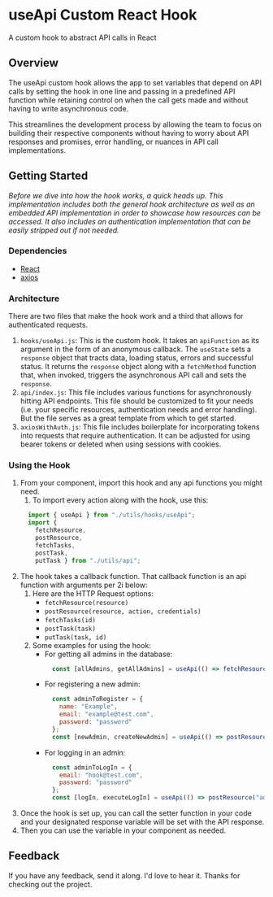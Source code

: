 # useApi Custom React Hook
A custom hook to abstract API calls in React

## Overview
The useApi custom hook allows the app to set variables that depend on API calls by setting the hook in one line and passing in a predefined API function while retaining control on when the call gets made and without having to write asynchronous code.

This streamlines the development process by allowing the team to focus on building their respective components without having to worry about API responses and promises, error handling, or nuances in API call implementations.

## Getting Started
*Before we dive into how the hook works, a quick heads up. This implementation includes both the general hook architecture as well as an embedded API implementation in order to showcase how resources can be accessed. It also includes an authentication implementation that can be easily stripped out if not needed.*

### Dependencies
* [React](https://reactjs.org/)
* [axios](https://reactjs.org/)

### Architecture
There are two files that make the hook work and a third that allows for authenticated requests.
1. `hooks/useApi.js`: This is the custom hook. It takes an `apiFunction` as its argument in the form of an anonymous callback. The `useState` sets a `response` object that tracts data, loading status, errors and successful status. It returns the `response` object along with a `fetchMethod` function that, when invoked, triggers the asynchronous API call and sets the `response`.
1. `api/index.js`: This file includes various functions for asynchronously hitting API endpoints. This file should be customized to fit your needs (i.e. your specific resources, authentication needs and error handling). But the file serves as a great template from which to get started. 
1. `axiosWithAuth.js`: This file includes boilerplate for incorporating tokens into requests that require authentication. It can be adjusted for using bearer tokens or deleted when using sessions with cookies.

### Using the Hook
1. From your component, import this hook and any api functions you might need.
    1. To import every action along with the hook, use this:
      ```jsx
        import { useApi } from "./utils/hooks/useApi";
        import {
          fetchResource,
          postResource,
          fetchTasks,
          postTask,
          putTask } from "./utils/api";
      ```
2. The hook takes a callback function. That callback function is an api function with arguments per 2i below:
    1. Here are the HTTP Request options:
        - `fetchResource(resource)`
        - `postResource(resource, action, credentials)`
        - `fetchTasks(id)`
        - `postTask(task)`
        - `putTask(task, id)`
    1. Some examples for using the hook:
        - For getting all admins in the database:
          ```jsx
            const [allAdmins, getAllAdmins] = useApi(() => fetchResource("admin"));
          ```
        - For registering a new admin:
          ```jsx
            const adminToRegister = {
              name: "Example",
              email: "example@test.com",
              password: "password"
            };
            const [newAdmin, createNewAdmin] = useApi(() => postResource("admin", "register", adminToRegister));
          ``` 
        - For logging in an admin:
          ```jsx
            const adminToLogIn = {
              email: "hook@test.com",
              password: "password"
            };
            const [logIn, executeLogIn] = useApi(() => postResource("admin", "login", adminToLogIn));
          ```
3. Once the hook is set up, you can call the setter function in your code and your designated response variable will be set with the API response.
4. Then you can use the variable in your component as needed.

## Feedback
If you have any feedback, send it along. I'd love to hear it. Thanks for checking out the project.


